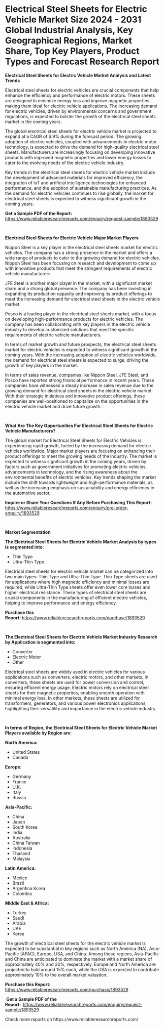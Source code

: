 <p><h1>Electrical Steel Sheets for Electric Vehicle Market Size 2024 - 2031 Global Industrial Analysis, Key Geographical Regions, Market Share, Top Key Players, Product Types and Forecast Research Report</h1></p><p><strong>Electrical Steel Sheets for Electric Vehicle Market Analysis and Latest Trends</strong></p>
<p><p>Electrical steel sheets for electric vehicles are crucial components that help enhance the efficiency and performance of electric motors. These sheets are designed to minimize energy loss and improve magnetic properties, making them ideal for electric vehicle applications. The increasing demand for electric vehicles, driven by environmental concerns and government regulations, is expected to bolster the growth of the electrical steel sheets market in the coming years.</p><p>The global electrical steel sheets for electric vehicle market is projected to expand at a CAGR of 6.9% during the forecast period. The growing adoption of electric vehicles, coupled with advancements in electric motor technology, is expected to drive the demand for high-quality electrical steel sheets. Manufacturers are increasingly focusing on developing innovative products with improved magnetic properties and lower energy losses to cater to the evolving needs of the electric vehicle industry.</p><p>Key trends in the electrical steel sheets for electric vehicle market include the development of advanced materials for improved efficiency, the integration of IoT and artificial intelligence technologies for enhanced performance, and the adoption of sustainable manufacturing practices. As the demand for electric vehicles continues to rise globally, the market for electrical steel sheets is expected to witness significant growth in the coming years.</p></p>
<p><strong>Get a Sample PDF of the Report:&nbsp;</strong> <a href="https://www.reliableresearchreports.com/enquiry/request-sample/1893529">https://www.reliableresearchreports.com/enquiry/request-sample/1893529</a></p>
<p>&nbsp;</p>
<p><strong>Electrical Steel Sheets for Electric Vehicle Major Market Players</strong></p>
<p><p>Nippon Steel is a key player in the electrical steel sheets market for electric vehicles. The company has a strong presence in the market and offers a wide range of products to cater to the growing demand for electric vehicles. Nippon Steel has been focusing on research and development to come up with innovative products that meet the stringent requirements of electric vehicle manufacturers.</p><p>JFE Steel is another major player in the market, with a significant market share and a strong global presence. The company has been investing in expanding its production capacity and improving its product offerings to meet the increasing demand for electrical steel sheets in the electric vehicle market.</p><p>Posco is a leading player in the electrical steel sheets market, with a focus on developing high-performance products for electric vehicles. The company has been collaborating with key players in the electric vehicle industry to develop customized solutions that meet the specific requirements of electric vehicle manufacturers.</p><p>In terms of market growth and future prospects, the electrical steel sheets market for electric vehicles is expected to witness significant growth in the coming years. With the increasing adoption of electric vehicles worldwide, the demand for electrical steel sheets is expected to surge, driving the growth of key players in the market.</p><p>In terms of sales revenue, companies like Nippon Steel, JFE Steel, and Posco have reported strong financial performance in recent years. These companies have witnessed a steady increase in sales revenue due to the growing demand for electrical steel sheets in the electric vehicle market. With their strategic initiatives and innovative product offerings, these companies are well-positioned to capitalize on the opportunities in the electric vehicle market and drive future growth.</p></p>
<p>&nbsp;</p>
<p><strong>What Are The Key Opportunities For Electrical Steel Sheets for Electric Vehicle Manufacturers?</strong></p>
<p><p>The global market for Electrical Steel Sheets for Electric Vehicles is experiencing rapid growth, fueled by the increasing demand for electric vehicles worldwide. Major market players are focusing on enhancing their product offerings to meet the growing needs of the industry. The market is expected to witness significant growth in the coming years, driven by factors such as government initiatives for promoting electric vehicles, advancements in technology, and the rising awareness about the environmental benefits of electric vehicles. Key trends shaping the market include the shift towards lightweight and high-performance materials, as well as the increasing emphasis on sustainability and energy efficiency in the automotive sector.</p></p>
<p><strong>Inquire or Share Your Questions If Any Before Purchasing This Report:</strong> <a href="https://www.reliableresearchreports.com/enquiry/pre-order-enquiry/1893529">https://www.reliableresearchreports.com/enquiry/pre-order-enquiry/1893529</a></p>
<p>&nbsp;</p>
<p><strong>Market Segmentation</strong></p>
<p><strong>The Electrical Steel Sheets for Electric Vehicle Market Analysis by types is segmented into:</strong></p>
<p><ul><li>Thin Type</li><li>Ultra-Thin Type</li></ul></p>
<p><p>Electrical steel sheets for electric vehicle market can be categorized into two main types: Thin Type and Ultra-Thin Type. Thin Type sheets are used for applications where high magnetic efficiency and minimal losses are required, while Ultra-Thin Type sheets offer even lower core losses and higher electrical resistance. These types of electrical steel sheets are crucial components in the manufacturing of efficient electric vehicles, helping to improve performance and energy efficiency.</p></p>
<p><strong>Purchase this Report:&nbsp;</strong><a href="https://www.reliableresearchreports.com/purchase/1893529">https://www.reliableresearchreports.com/purchase/1893529</a></p>
<p>&nbsp;</p>
<p><strong>The Electrical Steel Sheets for Electric Vehicle Market Industry Research by Application is segmented into:</strong></p>
<p><ul><li>Converter</li><li>Electric Motor</li><li>Other</li></ul></p>
<p><p>Electrical steel sheets are widely used in electric vehicles for various applications such as converters, electric motors, and other markets. In converters, these sheets are used for power conversion and control, ensuring efficient energy usage. Electric motors rely on electrical steel sheets for their magnetic properties, enabling smooth operation with minimal energy loss. In other markets, these sheets are utilized for transformers, generators, and various power electronics applications, highlighting their versatility and importance in the electric vehicle industry.</p></p>
<p>&nbsp;</p>
<p><strong>In terms of Region, the Electrical Steel Sheets for Electric Vehicle Market Players available by Region are:</strong></p>
<p>
    <p> <strong> North America: </strong>
        <ul>
            <li>United States</li>
            <li>Canada</li>
        </ul>
        </p> 
    <p> <strong> Europe: </strong>
        <ul>
            <li>Germany</li>
            <li>France</li>
            <li>U.K.</li>
            <li>Italy</li>
            <li>Russia</li>
        </ul>
        </p> 
    <p> <strong> Asia-Pacific: </strong>
        <ul>
            <li>China</li>
            <li>Japan</li>
            <li>South Korea</li>
            <li>India</li>
            <li>Australia</li>
            <li>China Taiwan</li>
            <li>Indonesia</li>
            <li>Thailand</li>
            <li>Malaysia</li>
        </ul>
        </p> 
    <p> <strong> Latin America: </strong>
        <ul>
            <li>Mexico</li>
            <li>Brazil</li>
            <li>Argentina Korea</li>
            <li>Colombia</li>
        </ul>
        </p> 
    <p> <strong> Middle East & Africa: </strong>
        <ul>
            <li>Turkey</li>
            <li>Saudi</li>
            <li>Arabia</li>
            <li>UAE</li>
            <li>Korea</li>
        </ul>
    </p>
    </p>
<p><p>The growth of electrical steel sheets for the electric vehicle market is expected to be substantial in key regions such as North America (NA), Asia-Pacific (APAC), Europe, USA, and China. Among these regions, Asia-Pacific and China are anticipated to dominate the market with a market share of approximately 40% and 30%, respectively. Europe and North America are projected to hold around 15% each, while the USA is expected to contribute approximately 10% to the overall market valuation.</p></p>
<p><strong>Purchase this Report: </strong><a href="https://www.reliableresearchreports.com/purchase/1893529">https://www.reliableresearchreports.com/purchase/1893529</a></p>
<p>&nbsp;<strong>Get a Sample PDF of the Report:&nbsp;&nbsp;</strong><a href="https://www.reliableresearchreports.com/enquiry/request-sample/1893529">https://www.reliableresearchreports.com/enquiry/request-sample/1893529</a></p>
<p><strong></strong></p>
<p>Check more reports on https://www.reliableresearchreports.com/</p>